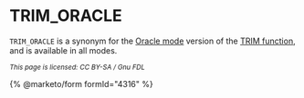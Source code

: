 # TRIM\_ORACLE

`TRIM_ORACLE` is a synonym for the [Oracle mode](https://github.com/mariadb-corporation/docs-server/blob/test/server/reference/sql-functions/string-functions/broken-reference/README.md) version of the [TRIM function](trim.md), and is available in all modes.

<sub>_This page is licensed: CC BY-SA / Gnu FDL_</sub>

{% @marketo/form formId="4316" %}
